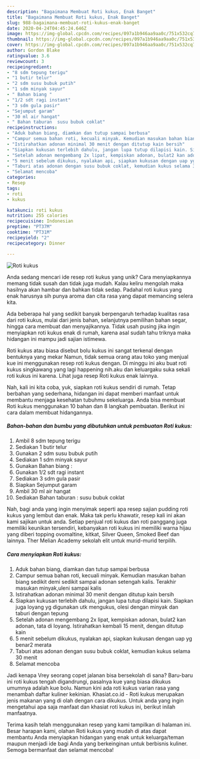 ```yaml
---
description: "Bagaimana Membuat Roti kukus, Enak Banget"
title: "Bagaimana Membuat Roti kukus, Enak Banget"
slug: 988-bagaimana-membuat-roti-kukus-enak-banget
date: 2020-04-24T04:45:24.646Z
image: https://img-global.cpcdn.com/recipes/097a1b946aa9aa0c/751x532cq70/roti-kukus-foto-resep-utama.jpg
thumbnail: https://img-global.cpcdn.com/recipes/097a1b946aa9aa0c/751x532cq70/roti-kukus-foto-resep-utama.jpg
cover: https://img-global.cpcdn.com/recipes/097a1b946aa9aa0c/751x532cq70/roti-kukus-foto-resep-utama.jpg
author: Gordon Blake
ratingvalue: 3.6
reviewcount: 3
recipeingredient:
- "8 sdm tepung terigu"
- "1 butir telur"
- "2 sdm susu bubuk putih"
- "1 sdm minyak sayur"
- " Bahan biang "
- "1/2 sdt ragi instant"
- "3 sdm gula pasir"
- "Sejumput garam"
- "30 ml air hangat"
- " Bahan taburan  susu bubuk coklat"
recipeinstructions:
- "Aduk bahan biang, diamkan dan tutup sampai berbusa"
- "Campur semua bahan roti, kecuali minyak. Kemudian masukan bahan biang sedikit demi sedikit sampai adonan setengah kalis. Terakhir masukan minyak,uleni sampai kalis"
- "Istirahatkan adonan minimal 30 menit dengan ditutup kain bersih"
- "Siapkan kukusan terlebih dahulu, jangan lupa tutup dilapisi kain. Siapkan juga loyang yg digunakan utk mengukus, olesi dengan minyak dan taburi dengan tepung"
- "Setelah adonan mengembang 2x lipat, kempiskan adonan, bulat2 kan adonan, tata di loyang. Istirahatkan kembali 15 menit, dengan ditutup kain"
- "5 menit sebelum dikukus, nyalakan api, siapkan kukusan dengan uap yg benar2 merata"
- "Taburi atas adonan dengan susu bubuk coklat, kemudian kukus selama 30 menit"
- "Selamat mencoba"
categories:
- Resep
tags:
- roti
- kukus

katakunci: roti kukus 
nutrition: 255 calories
recipecuisine: Indonesian
preptime: "PT37M"
cooktime: "PT31M"
recipeyield: "2"
recipecategory: Dinner

---
```



![Roti kukus](https://img-global.cpcdn.com/recipes/097a1b946aa9aa0c/751x532cq70/roti-kukus-foto-resep-utama.jpg)

Anda sedang mencari ide resep roti kukus yang unik? Cara menyiapkannya memang tidak susah dan tidak juga mudah. Kalau keliru mengolah maka hasilnya akan hambar dan bahkan tidak sedap. Padahal roti kukus yang enak harusnya sih punya aroma dan cita rasa yang dapat memancing selera kita.

Ada beberapa hal yang sedikit banyak berpengaruh terhadap kualitas rasa dari roti kukus, mulai dari jenis bahan, selanjutnya pemilihan bahan segar, hingga cara membuat dan menyajikannya. Tidak usah pusing jika ingin menyiapkan roti kukus enak di rumah, karena asal sudah tahu triknya maka hidangan ini mampu jadi sajian istimewa.

Roti kukus atau biasa disebut bolu kukus ini sangat terkenal dengan bentuknya yang mekar Namun, tidak semua orang atau toko yang menjual kue ini menggunakan resep roti kukus dengan. Di minggu ini aku buat roti kukus singkawang yang lagi happening nih.aku dan keluargaku suka sekali roti kukus ini karena. Lihat juga resep Roti kukus enak lainnya.


Nah, kali ini kita coba, yuk, siapkan roti kukus sendiri di rumah. Tetap berbahan yang sederhana, hidangan ini dapat memberi manfaat untuk membantu menjaga kesehatan tubuhmu sekeluarga. Anda bisa membuat Roti kukus menggunakan 10 bahan dan 8 langkah pembuatan. Berikut ini cara dalam membuat hidangannya.

<!--inarticleads1-->

##### Bahan-bahan dan bumbu yang dibutuhkan untuk pembuatan Roti kukus:

1. Ambil 8 sdm tepung terigu
1. Sediakan 1 butir telur
1. Gunakan 2 sdm susu bubuk putih
1. Sediakan 1 sdm minyak sayur
1. Gunakan  Bahan biang :
1. Gunakan 1/2 sdt ragi instant
1. Sediakan 3 sdm gula pasir
1. Siapkan Sejumput garam
1. Ambil 30 ml air hangat
1. Sediakan  Bahan taburan : susu bubuk coklat


Nah, bagi anda yang ingin menyimak seperti apa resep sajian pudding roti kukus yang lembut dan enak. Maka tak perlu khawatir, resep kali ini akan kami sajikan untuk anda. Setiap penjual roti kukus dan roti panggang juga memiliki keunikan tersendiri, kebanyakan roti kukus ini memiliki warna hijau yang diberi topping ovomaltine, kitkat, Silver Queen, Smoked Beef dan lainnya. Ther Melian Academy sekolah elit untuk murid-murid terpilih. 

<!--inarticleads2-->

##### Cara menyiapkan Roti kukus:

1. Aduk bahan biang, diamkan dan tutup sampai berbusa
1. Campur semua bahan roti, kecuali minyak. Kemudian masukan bahan biang sedikit demi sedikit sampai adonan setengah kalis. Terakhir masukan minyak,uleni sampai kalis
1. Istirahatkan adonan minimal 30 menit dengan ditutup kain bersih
1. Siapkan kukusan terlebih dahulu, jangan lupa tutup dilapisi kain. Siapkan juga loyang yg digunakan utk mengukus, olesi dengan minyak dan taburi dengan tepung
1. Setelah adonan mengembang 2x lipat, kempiskan adonan, bulat2 kan adonan, tata di loyang. Istirahatkan kembali 15 menit, dengan ditutup kain
1. 5 menit sebelum dikukus, nyalakan api, siapkan kukusan dengan uap yg benar2 merata
1. Taburi atas adonan dengan susu bubuk coklat, kemudian kukus selama 30 menit
1. Selamat mencoba


Jadi kenapa Vrey seorang copet jalanan bisa bersekolah di sana? Baru-baru ini roti kukus tengah digandrungi, pasalnya kue yang biasa dikukus umumnya adalah kue bolu. Namun kini ada roti kukus varian rasa yang menambah daftar kuliner kekinian. Khasiat.co.id - Roti kukus merupakan jenis makanan yang di olah dengan cara dikukus. Untuk anda yang ingin mengetahui apa saja manfaat dan khasiat roti kukus ini, berikut inilah manfaatnya. 

Terima kasih telah menggunakan resep yang kami tampilkan di halaman ini. Besar harapan kami, olahan Roti kukus yang mudah di atas dapat membantu Anda menyiapkan hidangan yang enak untuk keluarga/teman maupun menjadi ide bagi Anda yang berkeinginan untuk berbisnis kuliner. Semoga bermanfaat dan selamat mencoba!
